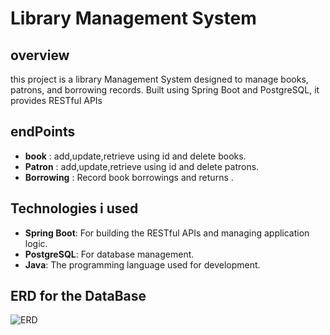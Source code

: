 # Library Management System
## overview
this project is a library Management System designed to manage books, patrons, and borrowing records. Built using Spring Boot and PostgreSQL, it provides RESTful APIs

## endPoints  
- **book** : add,update,retrieve using id and delete books.
- **Patron** : add,update,retrieve using id and delete patrons.
- **Borrowing** : Record book borrowings and returns .
## Technologies i used
- **Spring Boot**: For building the RESTful APIs and managing application logic.
- **PostgreSQL**: For database management.
- **Java**: The programming language used for development.
## ERD for the DataBase
![ERD](Library-Management-System\ERD.png)